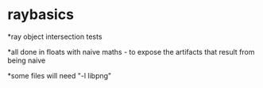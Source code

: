 # raybasics
*ray object intersection tests

*all done in floats with naive maths - to expose the artifacts that result from being naive

*some files will need "-l libpng"

